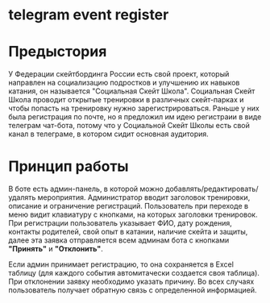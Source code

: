 # telegram event register

<h1>Предыстория</h1>

У Федерации скейтбординга России есть свой проект, который направлен на социализацию подростков и улучшению их навыков катания, он называется "Социальная Скейт Школа".
Социальная Скейт Школа проводит открытые тренировки в различных скейт-парках и чтобы попасть на тренировку нужно зарегистрироваться.
Раньше у них была регистрация по почте, но я предложил им идею регистраии в виде телеграм чат-бота, потому что у Социальной Скейт Школы есть свой канал в телеграме, в котором сидит основная аудитория.

<h1>Принцип работы</h1>

В боте есть админ-панель, в которой можно добавлять/редактировать/удалять мероприятия. 
Администратор вводит заголовок тренировки, описание и ограничение регистраций.
Пользователь при переходе в меню видит клавиатуру с кнопками, на которых заголовки тренировок.
При регистрации пользователь указывает ФИО, дату рождения, контакты родителей, свой опыт в катании, наличие скейта и защиты, далее эта заявка отправляется всем админам бота с кнопками <b>"Принять"</b> и <b>"Отклонить"</b>.

Если админ принимает регистрацию, то она сохраняется в Excel таблицу (для каждого события автомитачески создается своя таблица).
При отклонении заявку необходимо указать причину.
Во всех случаях пользователь получает обратную связь с определенной информацией.


